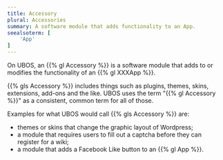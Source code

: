 ```yaml
---
title: Accessory
plural: Accessories
summary: A software module that adds functionality to an App.
seealsoterm: [
    'App'
]
---
```


On UBOS, an {{% gl Accessory %}} is a software module that adds to or modifies the
functionality of an {{% gl XXXApp %}}.

{{% gls Accessory %}} includes things such as plugins, themes, skins,
extensions, add-ons and the like. UBOS uses the term "{{% gl Accessory %}}"
as a consistent, common term for all of those.

Examples for what UBOS would call {{% gls Accessory %}} are:

* themes or skins that change the graphic layout of Wordpress;
* a module that requires users to fill out a captcha before they can register
  for a wiki;
* a module that adds a Facebook Like button to an {{% gl App %}}.


